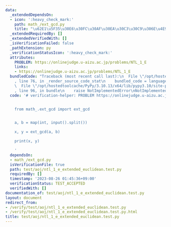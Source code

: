 ```yaml
---
data:
  _extendedDependsOn:
  - icon: ':heavy_check_mark:'
    path: math_/ext_gcd.py
    title: "\u62E1\u5F35\u30E6\u30FC\u30AF\u30EA\u30C3\u30C9\u306E\u4E92\u52A9\u6CD5"
  _extendedRequiredBy: []
  _extendedVerifiedWith: []
  _isVerificationFailed: false
  _pathExtension: py
  _verificationStatusIcon: ':heavy_check_mark:'
  attributes:
    PROBLEM: https://onlinejudge.u-aizu.ac.jp/problems/NTL_1_E
    links:
    - https://onlinejudge.u-aizu.ac.jp/problems/NTL_1_E
  bundledCode: "Traceback (most recent call last):\n  File \"/opt/hostedtoolcache/PyPy/3.10.13/x64/lib/pypy3.10/site-packages/onlinejudge_verify/documentation/build.py\"\
    , line 76, in _render_source_code_stat\n    bundled_code = language.bundle(\n\
    \  File \"/opt/hostedtoolcache/PyPy/3.10.13/x64/lib/pypy3.10/site-packages/onlinejudge_verify/languages/python.py\"\
    , line 96, in bundle\n    raise NotImplementedError\nNotImplementedError\n"
  code: '# verification-helper: PROBLEM https://onlinejudge.u-aizu.ac.jp/problems/NTL_1_E


    from math_.ext_gcd import ext_gcd


    a, b = map(int, input().split())

    x, y = ext_gcd(a, b)

    print(x, y)

    '
  dependsOn:
  - math_/ext_gcd.py
  isVerificationFile: true
  path: test/aoj/ntl_1_e_extended_euclidean.test.py
  requiredBy: []
  timestamp: '2023-08-26 01:45:36+09:00'
  verificationStatus: TEST_ACCEPTED
  verifiedWith: []
documentation_of: test/aoj/ntl_1_e_extended_euclidean.test.py
layout: document
redirect_from:
- /verify/test/aoj/ntl_1_e_extended_euclidean.test.py
- /verify/test/aoj/ntl_1_e_extended_euclidean.test.py.html
title: test/aoj/ntl_1_e_extended_euclidean.test.py
---
```

